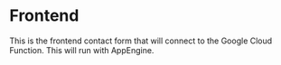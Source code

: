 # Frontend

This is the frontend contact form that will connect to the Google Cloud Function. This will run with AppEngine.
